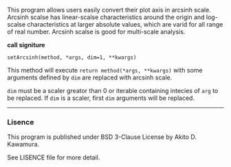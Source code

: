 This program allows users easily convert their plot axis in arcsinh scale.
Arcsinh scalse has linear-scalse characteristics around the origin and log-scalse characteristics at larger absolute values, which are varid for all range of real number.
Arcsinh scalse is good for multi-scale analysis. 

**call signiture**
```
setArcsinh(method, *args, dim=1, **kwargs)
```
This method will execute `return method(*args, **kwargs)` with some arguments defined by `dim` are replaced with arcsinh scale. 

`dim` must be a scaler greator than 0 or iterable containing intecies of `arg` to be replaced.
If `dim` is a scaler, first `dim` arguments will be replaced.

---
### Lisence
This program is published under BSD 3-Clause License by Akito D. Kawamura.

See LISENCE file for more detail.

